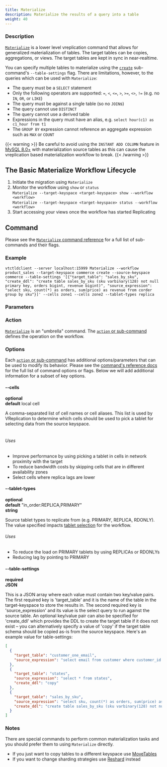 ```yaml
---
title: Materialize
description: Materialize the results of a query into a table
weight: 40
---
```


### Description

[`Materialize`](../../programs/vtctldclient/vtctldclient_materialize/) is a lower level vreplication command that allows for generalized materialization of tables. The target tables
can be copies, aggregations, or views. The target tables are kept in sync in near-realtime.

You can specify multiple tables to materialize using the [`create`](../../programs/vtctldclient/vtctldclient_materialize/vtctldclient_materialize_create/) sub-command's `--table-settings` flag.
There are limitations, however, to the queries which can be used with `Materialize`:
  - The query must be a `SELECT` statement
  - Only the following operators are supported: `=`, `<`, `<=`, `>`, `>=`, `<>`, `!=` (e.g. no `IN`, `OR`, or `LIKE`)
  - The query must be against a single table (so no `JOIN`s)
  - The query cannot use `DISTINCT`
  - The query cannot use a derived table
  - Expressions in the query must have an alias, e.g. `select hour(c1) as c1_hour from t1`
  - The `GROUP BY` expression cannot reference an aggregate expression such as `MAX` or `COUNT`

{{< warning >}}
Be careful to avoid using the `INSTANT ADD COLUMN` feature in [MySQL 8.0+](https://mysqlserverteam.com/mysql-8-0-innodb-now-supports-instant-add-column/) with materialization source tables as this can cause the vreplication based materialization workflow to break.
{{< /warning >}}

## The Basic Materialize Workflow Lifecycle

1. Initiate the migration using `Materialize`
2. Monitor the workflow using `show` or `status`<br/>
`Materialize --target-keyspace <target-keyspace> show --workflow <workflow>`<br/>
`Materialize --target-keyspace <target-keyspace> status --workflow <workflow>`<br/>
3. Start accessing your views once the workflow has started Replicating

## Command

Please see the [`Materialize` command reference](../../programs/vtctldclient/vtctldclient_materialize/) for a full list of sub-commands and their flags.

### Example

```shell
vtctldclient --server localhost:15999 Materialize --workflow product_sales --target-keyspace commerce create --source-keyspace commerce --table-settings '[{"target_table": "sales_by_sku", "create_ddl": "create table sales_by_sku (sku varbinary(128) not null primary key, orders bigint, revenue bigint)", "source_expression": "select sku, count(*) as orders, sum(price) as revenue from corder group by sku"}]' --cells zone1 --cells zone2 --tablet-types replica
```

### Parameters

### Action

[`Materialize`](../../programs/vtctldclient/vtctldclient_materialize/) is an "umbrella" command. The [`action` or sub-command](../../programs/vtctldclient/vtctldclient_materialize/#see-also) defines the operation on the workflow.

### Options

Each [`action` or sub-command](../../programs/vtctldclient/vtctldclient_materialize/#see-also) has additional options/parameters that can be used to modify its behavior. Please see the [command's reference docs](../../programs/vtctldclient/vtctldclient_materialize/) for the full list of command options or flags. Below we will add additional information for a subset of key options.

#### --cells
**optional**\
**default** local cell

<div class="cmd">

A comma-separated list of cell names or cell aliases. This list is used by VReplication to determine which
cells should be used to pick a tablet for selecting data from the source keyspace.<br><br>

</div>

###### Uses

* Improve performance by using picking a tablet in cells in network proximity with the target
* To reduce bandwidth costs by skipping cells that are in different availability zones
* Select cells where replica lags are lower

#### --tablet-types 
**optional**\
**default** "in_order:REPLICA,PRIMARY"\
**string**

<div class="cmd">

Source tablet types to replicate from (e.g. PRIMARY, REPLICA, RDONLY). The value
specified impacts [tablet selection](../tablet_selection/) for the workflow.

</div>

###### Uses

* To reduce the load on PRIMARY tablets by using REPLICAs or RDONLYs
* Reducing lag by pointing to PRIMARY

#### --table-settings
**required**\
**JSON**

<div class="cmd">

This is a JSON array where each value must contain two key/value pairs. The first required key is 'target_table' and it is the name of the table in the target-keyspace to store the results in. The second required key is 'source_expression' and its value is the select query to run against the source table. An optional key/value pair can also be specified for 'create_ddl' which provides the DDL to create the target table if it does not exist – you can alternatively specify a value of 'copy' if the target table schema should be copied as-is from the source keyspace. Here's an example value for table-settings:

```json
[
  {
    "target_table": "customer_one_email",
    "source_expression": "select email from customer where customer_id = 1"
  },
  {
    "target_table": "states",
    "source_expression": "select * from states",
    "create_ddl": "copy"
  },
  {
    "target_table": "sales_by_sku",
    "source_expression": "select sku, count(*) as orders, sum(price) as revenue from corder group by sku",
    "create_ddl": "create table sales_by_sku (sku varbinary(128) not null primary key, orders bigint, revenue bigint)"
  }
]
```

</div>

### Notes

There are special commands to perform common materialization tasks and you should prefer them
to using `Materialize` directly.

* If you just want to copy tables to a different keyspace use [MoveTables](../movetables)
* If you want to change sharding strategies use [Reshard](../reshard) instead
